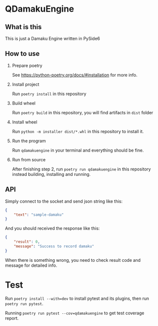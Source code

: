 # QDamakuEngine

## What is this

This is just a Damaku Engine written in PySide6


## How to use

1. Prepare poetry

    See https://python-poetry.org/docs/#installation for more info.

2. Install project

    Run `poetry install` in this repository

3. Build wheel

    Run `poetry build` in this repository, you will find artifacts in `dist` folder

4. Install wheel

    Run `python -m installer dist/*.whl` in this repository to install it.

5. Run the program

    Run `qdamakuengine` in your terminal and everything should be fine.

6. Run from source

    After finishing step 2, run `poetry run qdamakuengine` in this repository instead building, installing and running.


## API

Simply connect to the socket and send json string like this:
```json
{
    "text": "sample-damaku"
}
```
And you should received the response like this:
```json
{
    "result": 0,
    "message": "Success to record damaku"
}
```
When there is something wrong, you need to check result code and message for detailed info.

# Test

Run `poetry install --with=dev` to install pytest and its plugins, then run `poetry run pytest`.

Running `poetry run pytest --cov=qdamakuengine` to get test coverage report.
